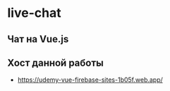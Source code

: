 # live-chat
## Чат на Vue.js 
## Хост данной работы 
- https://udemy-vue-firebase-sites-1b05f.web.app/
